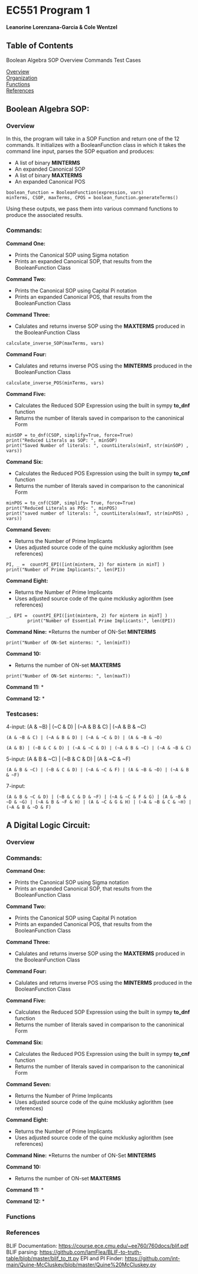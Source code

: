 # EC551 Program 1
#### Leanorine Lorenzana-Garcia & Cole Wentzel

## Table of Contents 
Boolean Algebra SOP
    Overview
    Commands
    Test Cases
    
    
[Overview](#Overview)  
[Organization](#Organization)  
[Functions](#Functions)  
[References](#References)  

## Boolean Algebra SOP: 
### Overview 
In this, the program will take in a SOP Function and return one of the 12 commands. It initializes with a BooleanFunction class in which it takes the command line input, parses the SOP equation and produces:
* A list of binary **MINTERMS**
* An expanded Canonical SOP
* A list of binary **MAXTERMS**
* An expanded Canonical POS

```
boolean_function = BooleanFunction(expression, vars)
minTerms, CSOP, maxTerms, CPOS = boolean_function.generateTerms()
```
Using these outputs, we pass them into various command functions to produce the associated results.      

### Commands: 
**Command One:**
* Prints the Canonical SOP using Sigma notation
* Prints an expanded Canonical SOP, that results from the BooleanFunction Class   

**Command Two:**
* Prints the Canonical SOP using Capital Pi notation
* Prints an expanded Canonical POS, that results from the BooleanFunction Class

**Command Three:**
* Calulates and returns inverse SOP using the **MAXTERMS** produced in the BooleanFunction Class
```
calculate_inverse_SOP(maxTerms, vars)
```

**Command Four:**
* Calulates and returns inverse POS using the **MINTERMS** produced in the BooleanFunction Class
```
calculate_inverse_POS(minTerms, vars)
```

**Command Five:**
* Calculates the Reduced SOP Expression using the built in sympy **to_dnf** function
* Returns the number of literals saved in comparison to the canoninical Form
```
minSOP = to_dnf(CSOP, simplify=True, force=True)
print("Reduced Literals as SOP: ", minSOP)
print("Saved Number of literals: ", countLiterals(minT, str(minSOP) , vars))
```

**Command Six:**
* Calculates the Reduced POS Expression using the built in sympy **to_cnf** function
* Returns the number of literals saved in comparison to the canoninical Form
```
minPOS = to_cnf(CSOP, simplify= True, force=True)
print("Reduced Literals as POS: ", minPOS)
print("saved number of literals: ", countLiterals(maxT, str(minPOS) , vars))
```
**Command Seven:**
* Returns the Number of Prime Implicants
* Uses adjusted source code of the quine mcklusky aglorithm (see references)

```
PI, _ =  countPI_EPI([int(minterm, 2) for minterm in minT] )
print("Number of Prime Implicants:", len(PI))
```
**Command Eight:**
* Returns the Number of Prime Implicants
* Uses adjusted source code of the quine mcklusky aglorithm (see references)
```
_, EPI =  countPI_EPI([int(minterm, 2) for minterm in minT] )
        print("Number of Essential Prime Implicants:", len(EPI))
```
**Command Nine:**
*Returns the number of ON-Set **MINTERMS** 
```
print("Number of ON-Set minterms: ", len(minT))
```

**Command 10:**
* Returns the number of ON-set **MAXTERMS**
```
print("Number of ON-Set minterms: ", len(maxT))
```
**Command 11:** 
* 

**Command 12:**
* 

### Testcases: 
4-input: 
    (A & ~B) | (~C & D) | (~A & B & C) | (~A & B & ~C)
    
    (A & ~B & C) | (~A & B & D) | (~A & ~C & D) | (A & ~B & ~D)
    
    (A & B) | (~B & C & D) | (~A & ~C & D) | (~A & B & ~C) | (~A & ~B & C)

5-input:
    (A & B & ~C) | (~B & C & D) | (A & ~C & ~F)
    
    (A & B & ~C) | (~B & C & D) | (~A & ~C & F) | (A & ~B & ~D) | (~A & B & ~F)
    
    
7-input: 

    (A & B & ~C & D) | (~B & C & D & ~F) | (~A & ~C & F & G) | (A & ~B & ~D & ~G) | (~A & B & ~F & H) | (A & ~C & G & H) | (~A & ~B & C & ~H) | (~A & B & ~D & F)

###
## A Digital Logic Circuit: 
### Overview


### Commands: 
**Command One:**
* Prints the Canonical SOP using Sigma notation
* Prints an expanded Canonical SOP, that results from the BooleanFunction Class   

**Command Two:**
* Prints the Canonical SOP using Capital Pi notation
* Prints an expanded Canonical POS, that results from the BooleanFunction Class

**Command Three:**
* Calulates and returns inverse SOP using the **MAXTERMS** produced in the BooleanFunction Class


**Command Four:**
* Calulates and returns inverse POS using the **MINTERMS** produced in the BooleanFunction Class


**Command Five:**
* Calculates the Reduced SOP Expression using the built in sympy **to_dnf** function
* Returns the number of literals saved in comparison to the canoninical Form


**Command Six:**
* Calculates the Reduced POS Expression using the built in sympy **to_cnf** function
* Returns the number of literals saved in comparison to the canoninical Form

**Command Seven:**
* Returns the Number of Prime Implicants
* Uses adjusted source code of the quine mcklusky aglorithm (see references)


**Command Eight:**
* Returns the Number of Prime Implicants
* Uses adjusted source code of the quine mcklusky aglorithm (see references)

**Command Nine:**
*Returns the number of ON-Set **MINTERMS** 

**Command 10:**
* Returns the number of ON-set **MAXTERMS**

**Command 11:** 
* 

**Command 12:**
* 

### Functions  

### 
### References  
BLIF Documentation: https://course.ece.cmu.edu/~ee760/760docs/blif.pdf  
BLIF parsing: https://github.com/IamFlea/BLIF-to-truth-table/blob/master/blif_to_tt.py
EPI and PI Finder: https://github.com/int-main/Quine-McCluskey/blob/master/Quine%20McCluskey.py 
